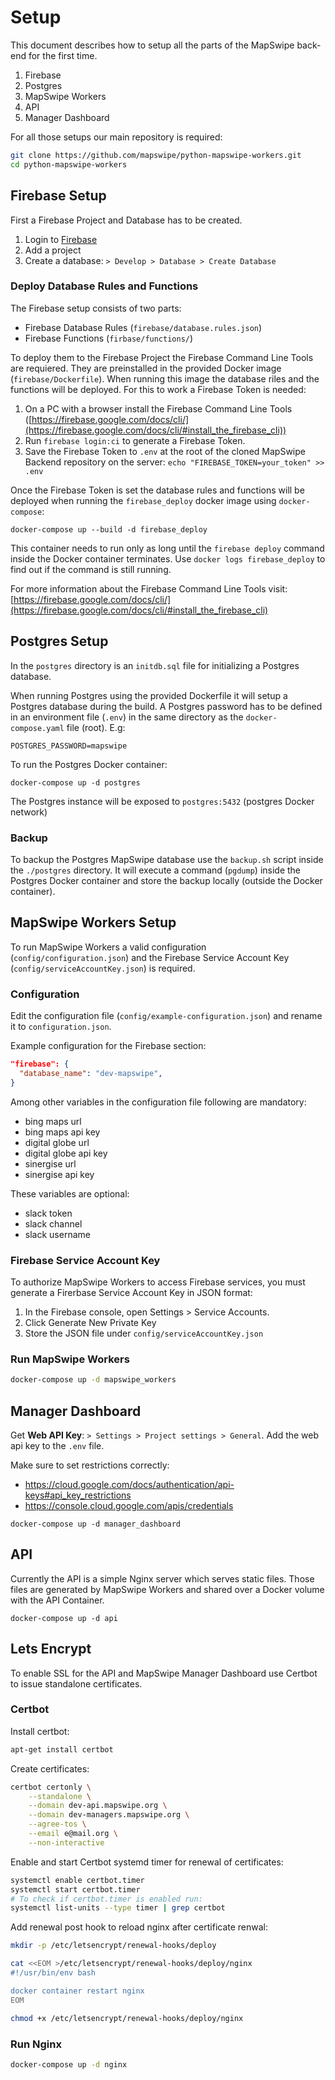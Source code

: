 # Setup

This document describes how to setup all the parts of the MapSwipe back-end for the first time.

1. Firebase
2. Postgres
3. MapSwipe Workers
4. API
5. Manager Dashboard


For all those setups our main repository is required:

```bash
git clone https://github.com/mapswipe/python-mapswipe-workers.git
cd python-mapswipe-workers
```


## Firebase Setup

<!--
Credentials
* firebase project id
* firebase web api key
* firebase admin sdk service account file
* firebase database rules json file
-->

First a Firebase Project and Database has to be created.

1. Login to [Firebase](https://firebase.google.com/)
2. Add a project
3. Create a database: `> Develop > Database > Create Database`


### Deploy Database Rules and Functions

The Firebase setup consists of two parts:

- Firebase Database Rules (`firebase/database.rules.json`)
- Firebase Functions (`firbase/functions/`)

To deploy them to the Firebase Project the Firebase Command Line Tools are requiered. They are preinstalled in the provided Docker image (`firebase/Dockerfile`). When running this image the database riles and the functions will be deployed. For this to work a Firebase Token is needed:

1. On a PC with a browser install the Firebase Command Line Tools ([https://firebase.google.com/docs/cli/](https://firebase.google.com/docs/cli/#install_the_firebase_cli))
2. Run `firebase login:ci` to generate a Firebase Token.
3. Save the Firebase Token to `.env` at the root of the cloned MapSwipe Backend repository on the server: `echo "FIREBASE_TOKEN=your_token" >> .env`

Once the Firebase Token is set the database rules and functions will be deployed when running the `firebase_deploy` docker image using `docker-compose`:

```
docker-compose up --build -d firebase_deploy
```

This container needs to run only as long until the `firebase deploy` command inside the Docker container terminates. Use `docker logs firebase_deploy` to find out if the command is still running.

For more information about the Firebase Command Line Tools visit:[https://firebase.google.com/docs/cli/](https://firebase.google.com/docs/cli/#install_the_firebase_cli)


## Postgres Setup

In the `postgres` directory is an `initdb.sql` file for initializing a Postgres database.

When running Postgres using the provided Dockerfile it will setup a Postgres database during the build.
A Postgres password has to be defined in an environment file (`.env`) in the same directory as the `docker-compose.yaml` file (root). E.g:

```
POSTGRES_PASSWORD=mapswipe
```

To run the Postgres Docker container:

```
docker-compose up -d postgres
```

The Postgres instance will be exposed to `postgres:5432` (postgres Docker network)


### Backup

To backup the Postgres MapSwipe database use the `backup.sh` script inside the `./postgres` directory. It will execute a command (`pgdump`) inside the Postgres Docker container and store the backup locally (outside the Docker container).


## MapSwipe Workers Setup

To run MapSwipe Workers a valid configuration (`config/configuration.json`) and the Firebase Service Account Key (`config/serviceAccountKey.json`) is required.


### Configuration

Edit the configuration file (`config/example-configuration.json`) and rename it to `configuration.json`.

Example configuration for the Firebase section:

```json
"firebase": {
  "database_name": "dev-mapswipe",
}
```

Among other variables in the configuration file following are mandatory:

- bing maps url
- bing maps api key
- digital globe url
- digital globe api key
- sinergise url
- sinergise api key

These variables are optional:

- slack token
- slack channel
- slack username


###  Firebase Service Account Key

To authorize MapSwipe Workers to access Firebase services, you must generate a Firerbase Service Account Key in JSON format:

1. In the Firebase console, open Settings > Service Accounts.
2. Click Generate New Private Key
3. Store the JSON file under `config/serviceAccountKey.json`


### Run MapSwipe Workers

```bash
docker-compose up -d mapswipe_workers
```


## Manager Dashboard

Get **Web API Key**: `> Settings > Project settings > General`. Add the web api key to the `.env` file.

Make sure to set restrictions correctly:
* https://cloud.google.com/docs/authentication/api-keys#api_key_restrictions
* https://console.cloud.google.com/apis/credentials

```
docker-compose up -d manager_dashboard
```


## API

Currently the API is a simple Nginx server which serves static files. Those files are generated by MapSwipe Workers and shared over a Docker volume with the API Container.

```
docker-compose up -d api
```


## Lets Encrypt

To enable SSL for the API and MapSwipe Manager Dashboard use Certbot to issue standalone certificates.

### Certbot

Install certbot:

```bash
apt-get install certbot
```


Create certificates:

```bash
certbot certonly \
    --standalone \
    --domain dev-api.mapswipe.org \
    --domain dev-managers.mapswipe.org \
    --agree-tos \
    --email e@mail.org \
    --non-interactive
```


Enable and start Certbot systemd timer for renewal of certificates:

```bash
systemctl enable certbot.timer
systemctl start certbot.timer
# To check if certbot.timer is enabled run:
systemctl list-units --type timer | grep certbot
```


Add renewal post hook to reload nginx after certificate renwal:

```bash
mkdir -p /etc/letsencrypt/renewal-hooks/deploy

cat <<EOM >/etc/letsencrypt/renewal-hooks/deploy/nginx
#!/usr/bin/env bash

docker container restart nginx
EOM

chmod +x /etc/letsencrypt/renewal-hooks/deploy/nginx
```

### Run Nginx

```bash
docker-compose up -d nginx
```

<!--
Using the certbot plugin dnf-google:

```bash
sudo apt install python3-certbot-dns-google
certbot certonly \
    --dns-google \
    --dns-google-credentials certbot.json \
    --server https://acme-v02.api.letsencrypt.org/directory \
    --domain *.mapswipe.org \
    --agree-tos \
    --email herfort@uni-heidelberg.de
    --non-interactive
```


Dockerize it:

```bash
sudo docker run -it --rm --name certbot \
            -v "/etc/letsencrypt:/etc/letsencrypt" \
            -v "/var/lib/letsencrypt:/var/lib/letsencrypt" \
            certbot/dns-google certonly \
            --dns-google \
            --dns-google-credentials ~/.secrets/certbot/google.json \
            --domain *.mapswipe.org \
            --server https://acme-v02.api.letsencrypt.org/directory \
            --agree-tos \
            --email herfort@uni-heidelberg.de \
            --non-interactive
```
-->
